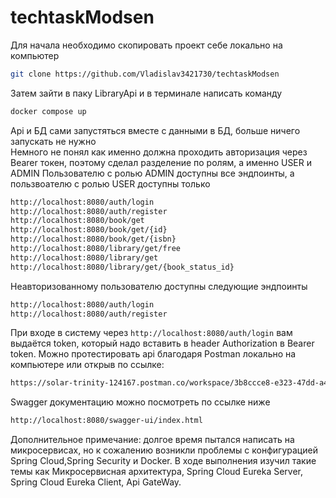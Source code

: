 # techtaskModsen 
Для начала необходимо скопировать проект себе локально на компьютер<br>
```bash
git clone https://github.com/Vladislav3421730/techtaskModsen
```
Затем зайти в паку LibraryApi и в терминале написать команду<br>
```bash
docker compose up
```
Api и БД сами запустяться вместе с данными в БД, больше ничего запускать не нужно<br>
Немного не понял как именно должна проходить авторизация через Bearer токен, поэтому сделал разделение по ролям, а именно USER и ADMIN
Пользователю с ролью ADMIN доступны все эндпоинты, а пользвоателю с ролью USER доступны только <br>
```bash
http://localhost:8080/auth/login
http://localhost:8080/auth/register
http://localhost:8080/book/get
http://localhost:8080/book/get/{id}
http://localhost:8080/book/get/{isbn}
http://localhost:8080/library/get/free
http://localhost:8080/library/get
http://localhost:8080/library/get/{book_status_id}
```
Неавторизованному пользователю доступны следующие эндпоинты<br>
```bash
http://localhost:8080/auth/login
http://localhost:8080/auth/register
```
При входе в систему через ```http://localhost:8080/auth/login``` вам выдаётся token, который надо вставить в header Authorization в Bearer token.
Можно протестировать api благодаря Postman локально на компьютере или открыв по ссылке:<br>
```bash
https://solar-trinity-124167.postman.co/workspace/3b8ccce8-e323-47dd-a41b-98d3d65f7c8b/collection/29171033-f2a03f26-03ee-4881-9758-d37fa832767b?action=share&source=collection_link&creator=29171033
```
Swagger документацию можно посмотреть по ссылке ниже<br>
```bash
http://localhost:8080/swagger-ui/index.html
```
Дополнительное примечание: долгое время пытался написать на микросервисах, но к сожалению возникли проблемы с конфигурацией Spring Cloud,Spring Security и Docker. 
В ходе выполнения изучил такие темы как Микросервисная архитектура, Spring Cloud Eureka Server, Spring Cloud Eureka Client, Api GateWay.
